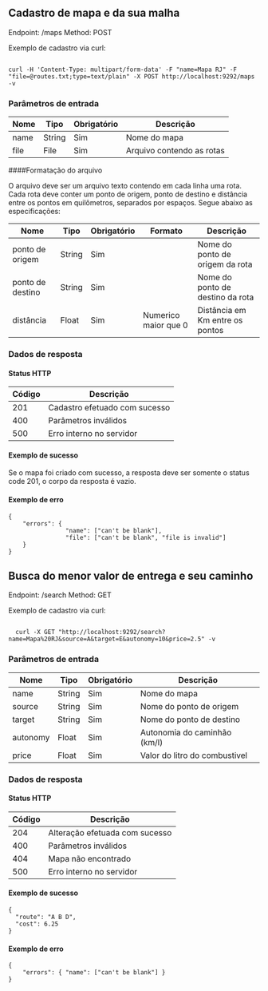 ## Cadastro de mapa e da sua malha

 Endpoint: /maps
 Method: POST

 Exemplo de cadastro via curl:
 ~~~

 curl -H 'Content-Type: multipart/form-data' -F "name=Mapa RJ" -F "file=@routes.txt;type=text/plain" -X POST http://localhost:9292/maps -v

~~~

### Parâmetros de entrada

| Nome | Tipo    | Obrigatório | Descrição                                    |
|------|---------|-------------|----------------------------------------------|
| name | String  | Sim         | Nome do mapa                                 |
| file | File    | Sim         | Arquivo contendo as rotas                    |

####Formatação do arquivo

O arquivo deve ser um arquivo texto contendo em cada linha uma rota. Cada rota deve conter um ponto de origem, ponto de destino e distância entre os pontos em quilômetros, separados por
espaços.
Segue abaixo as especificações:

| Nome             | Tipo    | Obrigatório | Formato              | Descrição                        |
|------------------|---------|-------------|----------------------|----------------------------------|
| ponto de origem  | String  | Sim         |                      | Nome do ponto de origem da rota  |
| ponto de destino | String  | Sim         |                      | Nome do ponto de destino da rota |
| distância        | Float   | Sim         | Numerico maior que 0 | Distância em Km entre os pontos  |

### Dados de resposta

#### Status HTTP

| Código           | Descrição                       |
|------------------|---------------------------------|
| 201              | Cadastro efetuado com sucesso   |
| 400              | Parâmetros inválidos            |
| 500              | Erro interno no servidor        |

#### Exemplo de sucesso
Se o mapa foi criado com sucesso, a resposta deve ser somente o status code 201, o corpo da resposta é vazio.


#### Exemplo de erro

~~~
{
    "errors": {
                "name": ["can't be blank"],
                "file": ["can't be blank", "file is invalid"]
    }
}
~~~


## Busca do menor valor de entrega e seu caminho

 Endpoint: /search
 Method: GET

 Exemplo de cadastro via curl:
 ~~~

   curl -X GET "http://localhost:9292/search?name=Mapa%20RJ&source=A&target=E&autonomy=10&price=2.5" -v

~~~

### Parâmetros de entrada
| Nome     | Tipo    | Obrigatório | Descrição                                    |
|----------|---------|-------------|----------------------------------------------|
| name     | String  | Sim         | Nome do mapa                                 |
| source   | String  | Sim         | Nome do ponto de origem                      |
| target   | String  | Sim         | Nome do ponto de destino                     |
| autonomy | Float   | Sim         | Autonomia do caminhão (km/l)                 |
| price    | Float   | Sim         | Valor do litro do combustivel                |

### Dados de resposta

#### Status HTTP

  | Código           | Descrição                       |
  |------------------|---------------------------------|
  | 204              | Alteração efetuada com sucesso  |
  | 400              | Parâmetros inválidos            |
  | 404              | Mapa não encontrado             |
  | 500              | Erro interno no servidor        |

#### Exemplo de sucesso

~~~
{
  "route": "A B D",
  "cost": 6.25
}
~~~

#### Exemplo de erro

~~~
{
    "errors": { "name": ["can't be blank"] }
}
~~~


